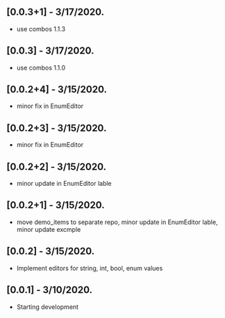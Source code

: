 ## [0.0.3+1] - 3/17/2020.

* use combos 1.1.3

## [0.0.3] - 3/17/2020.

* use combos 1.1.0

## [0.0.2+4] - 3/15/2020.

* minor fix in EnumEditor

## [0.0.2+3] - 3/15/2020.

* minor fix in EnumEditor

## [0.0.2+2] - 3/15/2020.

* minor update in EnumEditor lable

## [0.0.2+1] - 3/15/2020.

* move demo_items to separate repo, minor update in EnumEditor lable, minor update excmple

## [0.0.2] - 3/15/2020.

* Implement editors for string, int, bool, enum values

## [0.0.1] - 3/10/2020.

* Starting development
